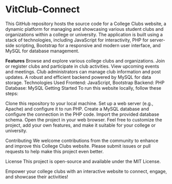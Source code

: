 # VitClub-Connect
This GitHub repository hosts the source code for a College Clubs website, a dynamic platform for managing and showcasing various student clubs and organizations within a college or university. The application is built using a stack of technologies, including JavaScript for interactivity, PHP for server-side scripting, Bootstrap for a responsive and modern user interface, and MySQL for database management.

**Features**
Browse and explore various college clubs and organizations.
Join or register clubs and participate in club activities.
View upcoming events and meetings.
Club administrators can manage club information and post updates.
A robust and efficient backend powered by MySQL for data storage.
Technologies Used
Frontend: JavaScript, Bootstrap
Backend: PHP
Database: MySQL
Getting Started
To run this website locally, follow these steps:

Clone this repository to your local machine.
Set up a web server (e.g., Apache) and configure it to run PHP.
Create a MySQL database and configure the connection in the PHP code.
Import the provided database schema.
Open the project in your web browser.
Feel free to customize the project, add your own features, and make it suitable for your college or university.

Contributing
We welcome contributions from the community to enhance and improve this College Clubs website. Please submit issues or pull requests to help make this project even better.

License
This project is open-source and available under the MIT License.

Empower your college clubs with an interactive website to connect, engage, and showcase their activities!
